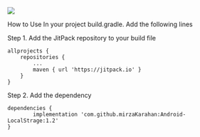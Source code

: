 [![](https://jitpack.io/v/mirzaKarahan/Android-LocalStrage.svg)](https://jitpack.io/#mirzaKarahan/Android-LocalStrage)

How to Use
In your project build.gradle. Add the following lines

Step 1. Add the JitPack repository to your build file


	allprojects {
		repositories {
			...
			maven { url 'https://jitpack.io' }
		}
	}
Step 2. Add the dependency

	dependencies {
	        implementation 'com.github.mirzaKarahan:Android-LocalStrage:1.2'
	}
